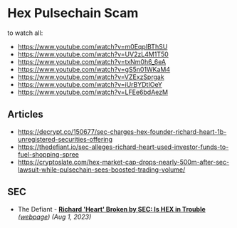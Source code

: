 # Hex Pulsechain Scam

to watch all:
- https://www.youtube.com/watch?v=m0EqpIBThSU
- https://www.youtube.com/watch?v=UV2zL4M1T50
- https://www.youtube.com/watch?v=txNm0h6_6eA
- https://www.youtube.com/watch?v=gS5n01WKaM4
- https://www.youtube.com/watch?v=VZExzSprgak
- https://www.youtube.com/watch?v=iUrBYDtIOeY
- https://www.youtube.com/watch?v=LFEe6bdAezM

## Articles
- https://decrypt.co/150677/sec-charges-hex-founder-richard-heart-1b-unregistered-securities-offering
- https://thedefiant.io/sec-alleges-richard-heart-used-investor-funds-to-fuel-shopping-spree
- https://cryptoslate.com/hex-market-cap-drops-nearly-500m-after-sec-lawsuit-while-pulsechain-sees-boosted-trading-volume/

## SEC 
- The Defiant - [**Richard 'Heart' Broken by SEC: Is HEX in Trouble**](https://www.youtube.com/watch?v=pSbmOkmSu1I) _([webpage](https://thedefiant.io/richard-heart-broken-by-sec-is-hex-in-trouble))_ _(Aug 1, 2023)_
